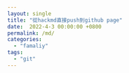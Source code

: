 ```yaml
---
layout: single
title: "從hackmd直接push到github page"
date:  2022-4-3 00:00:00 +0800
permalink: /md/
categories: 
  - "famaliy"
tags:
  - "git"
---
```





